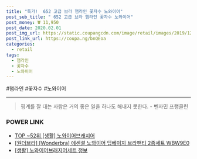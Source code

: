 ```yaml
--- 
title: "특가!  652 고급 브라 햄라인 꽃자수 노와이어" 
post_sub_title: " 652 고급 브라 햄라인 꽃자수 노와이어" 
post_money: ₩ 11,950 
post_date: 2020.02.01 
post_img_url: https://static.coupangcdn.com/image/retail/images/2019/12/04/10/8/bc1ace34-579a-4ca0-9c3e-fcc590eb88ec.jpg 
post_link_url: https://coupa.ng/bnQEoa 
categories: 
  - retail 
tags: 
  - 햄라인 
  - 꽃자수 
  - 노와이어 
--- 
```

  #햄라인 #꽃자수 #노와이어 
<hr> 

> 핑계를 잘 대는 사람은 거의 좋은 일을 하나도 해내지 못한다. - 벤자민 프랭클린 


### POWER LINK

* <a href="https://blog.naver.com/an0733/221792108351" target="_blank"> TOP ~52위 [생활] 노와이어브래지어</a>
* <a href="https://blog.naver.com/sakai111/221781297483" target="_blank">[원더브라] [Wonderbra] 에센셜 노와이어 딥베이지 브라팬티 2종세트 WBW9E0</a>
* <a href="https://blog.naver.com/sakai111/221763708834" target="_blank"> [생활] 노와이어브래지어세트 정보 </a>
